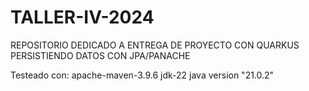# TALLER-IV-2024
REPOSITORIO DEDICADO A ENTREGA DE PROYECTO CON QUARKUS PERSISTIENDO DATOS CON JPA/PANACHE

Testeado con:
apache-maven-3.9.6
jdk-22
java version "21.0.2"
